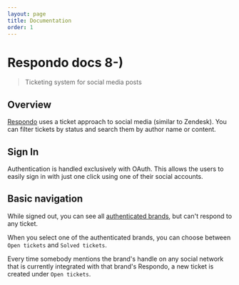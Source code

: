 ```yaml
---
layout: page
title: Documentation
order: 1
---
```


# Respondo docs 8-)

> Ticketing system for social media posts

## Overview

[Respondo](https://respondohub.com/) uses a ticket approach to social media
(similar to Zendesk). You can filter tickets by status and search them by author
name or content.

## Sign In

Authentication is handled exclusively with OAuth. This allows the users to easily
sign in with just one click using one of their social accounts.

## Basic navigation

While signed out, you can see all
[authenticated brands](https://app.respondohub.com/brands), but can't respond to
any ticket.

When you select one of the authenticated brands, you can choose between
`Open tickets` and `Solved tickets`.

Every time somebody mentions the brand's handle on any social network that is
currently integrated with that brand's Respondo, a new ticket is created under
`Open tickets`.
